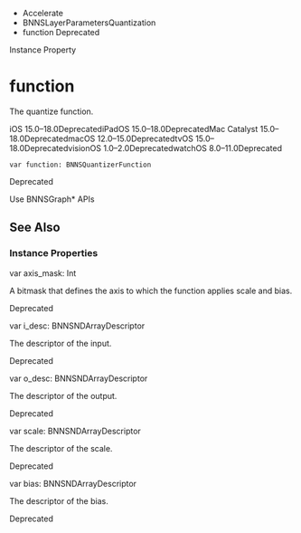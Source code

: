 

- Accelerate
- BNNSLayerParametersQuantization
-  function Deprecated

Instance Property

# function

The quantize function.

iOS 15.0–18.0DeprecatediPadOS 15.0–18.0DeprecatedMac Catalyst 15.0–18.0DeprecatedmacOS 12.0–15.0DeprecatedtvOS 15.0–18.0DeprecatedvisionOS 1.0–2.0DeprecatedwatchOS 8.0–11.0Deprecated

``` source
var function: BNNSQuantizerFunction
```

Deprecated

Use BNNSGraph\* APIs

## See Also

### Instance Properties

var axis_mask: Int

A bitmask that defines the axis to which the function applies scale and bias.

Deprecated

var i_desc: BNNSNDArrayDescriptor

The descriptor of the input.

Deprecated

var o_desc: BNNSNDArrayDescriptor

The descriptor of the output.

Deprecated

var scale: BNNSNDArrayDescriptor

The descriptor of the scale.

Deprecated

var bias: BNNSNDArrayDescriptor

The descriptor of the bias.

Deprecated

